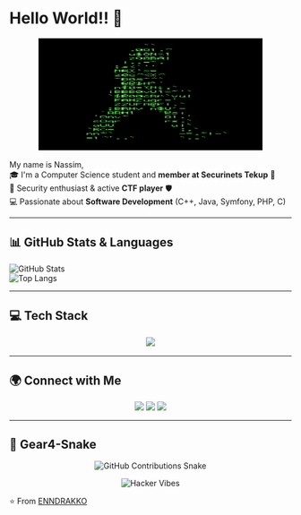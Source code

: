 # Hello World!! 👋  

<p align="center">
  <img src="https://raw.githubusercontent.com/ENNDRAKKO/ENNDRAKKO/main/assets/84d79f587caeee69caf306386ec3527d_w200.gif" alt="Luffy Gear 5" width="400" height="200"/>
</p>

My name is Nassim,  
🎓 I'm a Computer Science student and **member at Securinets Tekup** 🔐  
🚀 Security enthusiast & active **CTF player** 🛡️  
💻 Passionate about **Software Development** (C++, Java, Symfony, PHP, C)  

---

## 📊 GitHub Stats & Languages

![GitHub Stats](https://github-readme-stats.vercel.app/api?username=ENNDRAKKO&show_icons=true&theme=tokyonight)  
![Top Langs](https://github-readme-stats.vercel.app/api/top-langs/?username=ENNDRAKKO&layout=compact&theme=tokyonight)

---

## 💻 Tech Stack

<p align="center">
  <img src="https://skillicons.dev/icons?i=cpp,java,php,symfony,html,css,js,python,git,linux,ubuntu" />
</p>

---

## 🌍 Connect with Me

<p align="center">
  <a href="https://www.linkedin.com/in/nassim-bel-haj-rhouma-4324b3373"><img src="https://skillicons.dev/icons?i=linkedin" /></a>
  <a href="https://tryhackme.com/p/nassimbelhajrhou"><img src="https://skillicons.dev/icons?i=tryhackme" /></a>
  <a href="mailto:nassimbelhajrhouma01@gmail.com"><img src="https://skillicons.dev/icons?i=gmail" /></a>
</p>

---

## 🐍 Gear4-Snake 

<p align="center">
  <img src="https://raw.githubusercontent.com/ENNDRAKKO/ENNDRAKKO/main/snake.svg" alt="GitHub Contributions Snake"/>
</p>




<p align="center">
  <img src="https://i.ibb.co/2cXTRdH/hacker-anonymous.gif" alt="Hacker Vibes" width="600"/>
</p>

⭐️ From [ENNDRAKKO](https://github.com/ENNDRAKKO)
